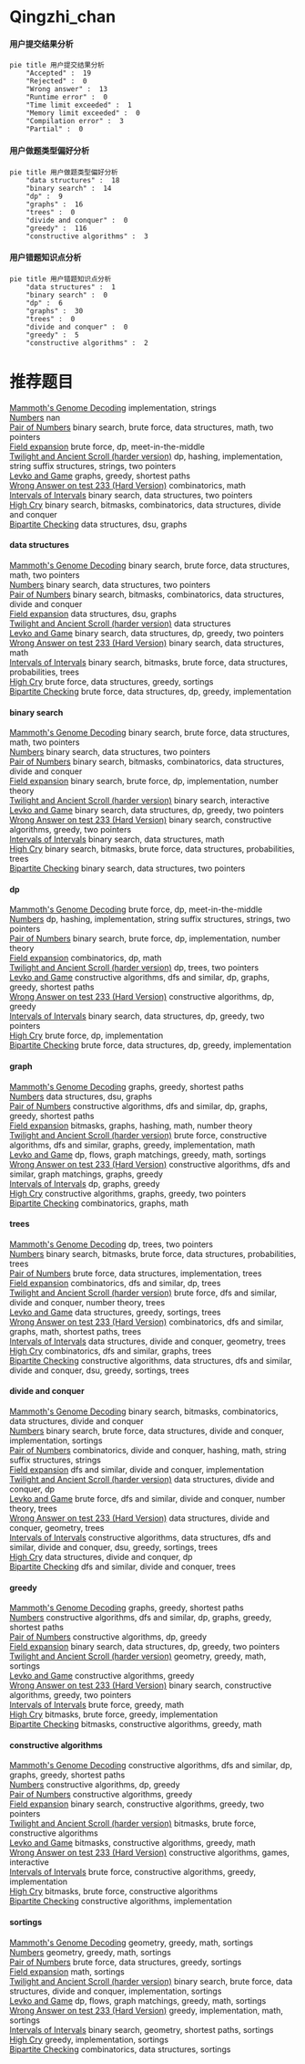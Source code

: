 # Qingzhi_chan
<!-- tabs:start -->
#### **用户提交结果分析**

```mermaid
pie title 用户提交结果分析
    "Accepted" :  19
    "Rejected" :  0
    "Wrong answer" :  13
    "Runtime error" :  0
    "Time limit exceeded" :  1
    "Memory limit exceeded" :  0
    "Compilation error" :  3
    "Partial" :  0
```
#### **用户做题类型偏好分析**

```mermaid
pie title 用户做题类型偏好分析
    "data structures" :  18
    "binary search" :  14
    "dp" :  9
    "graphs" :  16
    "trees" :  0
    "divide and conquer" :  0
    "greedy" :  116
    "constructive algorithms" :  3
```
#### **用户错题知识点分析**

```mermaid
pie title 用户错题知识点分析
    "data structures" :  1
    "binary search" :  0
    "dp" :  6
    "graphs" :  30
    "trees" :  0
    "divide and conquer" :  0
    "greedy" :  5
    "constructive algorithms" :  2
```
<!-- tabs:end -->
# 推荐题目
[Mammoth's Genome Decoding](http://codeforces.com/problemset/problem/747/B)		implementation,
                        strings		  
[Numbers](http://codeforces.com/problemset/problem/241/D)		nan		  
[Pair of Numbers](http://codeforces.com/problemset/problem/359/D)		binary search,
                        brute force,
                        data structures,
                        math,
                        two pointers		  
[Field expansion](http://codeforces.com/problemset/problem/799/D)		brute force,
                        dp,
                        meet-in-the-middle		  
[Twilight and Ancient Scroll (harder version)](http://codeforces.com/problemset/problem/1393/E2)		dp,
                        hashing,
                        implementation,
                        string suffix structures,
                        strings,
                        two pointers		  
[Levko and Game](http://codeforces.com/problemset/problem/360/E)		graphs,
                        greedy,
                        shortest paths		  
[Wrong Answer on test 233 (Hard Version)](http://codeforces.com/problemset/problem/1227/F2)		combinatorics,
                        math		  
[Intervals of Intervals](http://codeforces.com/problemset/problem/1034/D)		binary search,
                        data structures,
                        two pointers		  
[High Cry](http://codeforces.com/problemset/problem/875/D)		binary search,
                        bitmasks,
                        combinatorics,
                        data structures,
                        divide and conquer		  
[Bipartite Checking](http://codeforces.com/problemset/problem/813/F)		data structures,
                        dsu,
                        graphs		  
<!-- tabs:start -->
#### **data structures**
[Mammoth's Genome Decoding](http://codeforces.com/problemset/problem/359/D)		binary search,
                        brute force,
                        data structures,
                        math,
                        two pointers		  
[Numbers](http://codeforces.com/problemset/problem/1034/D)		binary search,
                        data structures,
                        two pointers		  
[Pair of Numbers](http://codeforces.com/problemset/problem/875/D)		binary search,
                        bitmasks,
                        combinatorics,
                        data structures,
                        divide and conquer		  
[Field expansion](http://codeforces.com/problemset/problem/813/F)		data structures,
                        dsu,
                        graphs		  
[Twilight and Ancient Scroll (harder version)](http://codeforces.com/problemset/problem/1234/D)		data structures		  
[Levko and Game](http://codeforces.com/problemset/problem/1492/C)		binary search,
                        data structures,
                        dp,
                        greedy,
                        two pointers		  
[Wrong Answer on test 233 (Hard Version)](http://codeforces.com/problemset/problem/1490/G)		binary search,
                        data structures,
                        math		  
[Intervals of Intervals](http://codeforces.com/problemset/problem/1479/D)		binary search,
                        bitmasks,
                        brute force,
                        data structures,
                        probabilities,
                        trees		  
[High Cry](http://codeforces.com/problemset/problem/1497/A)		brute force,
                        data structures,
                        greedy,
                        sortings		  
[Bipartite Checking](http://codeforces.com/problemset/problem/1491/C)		brute force,
                        data structures,
                        dp,
                        greedy,
                        implementation		  
#### **binary search**
[Mammoth's Genome Decoding](http://codeforces.com/problemset/problem/359/D)		binary search,
                        brute force,
                        data structures,
                        math,
                        two pointers		  
[Numbers](http://codeforces.com/problemset/problem/1034/D)		binary search,
                        data structures,
                        two pointers		  
[Pair of Numbers](http://codeforces.com/problemset/problem/875/D)		binary search,
                        bitmasks,
                        combinatorics,
                        data structures,
                        divide and conquer		  
[Field expansion](http://codeforces.com/problemset/problem/919/B)		binary search,
                        brute force,
                        dp,
                        implementation,
                        number theory		  
[Twilight and Ancient Scroll (harder version)](https://codeforces.com/contest/1011/problem/D)		binary search,
                        interactive		  
[Levko and Game](http://codeforces.com/problemset/problem/1492/C)		binary search,
                        data structures,
                        dp,
                        greedy,
                        two pointers		  
[Wrong Answer on test 233 (Hard Version)](http://codeforces.com/problemset/problem/1463/D)		binary search,
                        constructive algorithms,
                        greedy,
                        two pointers		  
[Intervals of Intervals](http://codeforces.com/problemset/problem/1490/G)		binary search,
                        data structures,
                        math		  
[High Cry](http://codeforces.com/problemset/problem/1479/D)		binary search,
                        bitmasks,
                        brute force,
                        data structures,
                        probabilities,
                        trees		  
[Bipartite Checking](http://codeforces.com/problemset/problem/1436/E)		binary search,
                        data structures,
                        two pointers		  
#### **dp**
[Mammoth's Genome Decoding](http://codeforces.com/problemset/problem/799/D)		brute force,
                        dp,
                        meet-in-the-middle		  
[Numbers](http://codeforces.com/problemset/problem/1393/E2)		dp,
                        hashing,
                        implementation,
                        string suffix structures,
                        strings,
                        two pointers		  
[Pair of Numbers](http://codeforces.com/problemset/problem/919/B)		binary search,
                        brute force,
                        dp,
                        implementation,
                        number theory		  
[Field expansion](http://codeforces.com/problemset/problem/1027/E)		combinatorics,
                        dp,
                        math		  
[Twilight and Ancient Scroll (harder version)](http://codeforces.com/problemset/problem/581/F)		dp,
                        trees,
                        two pointers		  
[Levko and Game](http://codeforces.com/problemset/problem/339/C)		constructive algorithms,
                        dfs and similar,
                        dp,
                        graphs,
                        greedy,
                        shortest paths		  
[Wrong Answer on test 233 (Hard Version)](http://codeforces.com/problemset/problem/1108/D)		constructive algorithms,
                        dp,
                        greedy		  
[Intervals of Intervals](http://codeforces.com/problemset/problem/1492/C)		binary search,
                        data structures,
                        dp,
                        greedy,
                        two pointers		  
[High Cry](https://codeforces.com/contest/1457/problem/C)		brute force,
                        dp,
                        implementation		  
[Bipartite Checking](http://codeforces.com/problemset/problem/1491/C)		brute force,
                        data structures,
                        dp,
                        greedy,
                        implementation		  
#### **graph**
[Mammoth's Genome Decoding](http://codeforces.com/problemset/problem/360/E)		graphs,
                        greedy,
                        shortest paths		  
[Numbers](http://codeforces.com/problemset/problem/813/F)		data structures,
                        dsu,
                        graphs		  
[Pair of Numbers](http://codeforces.com/problemset/problem/339/C)		constructive algorithms,
                        dfs and similar,
                        dp,
                        graphs,
                        greedy,
                        shortest paths		  
[Field expansion](https://codeforces.com/contest/1471/problem/D)		bitmasks,
                        graphs,
                        hashing,
                        math,
                        number theory		  
[Twilight and Ancient Scroll (harder version)](http://codeforces.com/problemset/problem/1487/C)		brute force,
                        constructive algorithms,
                        dfs and similar,
                        graphs,
                        greedy,
                        implementation,
                        math		  
[Levko and Game](http://codeforces.com/problemset/problem/1437/C)		dp,
                        flows,
                        graph matchings,
                        greedy,
                        math,
                        sortings		  
[Wrong Answer on test 233 (Hard Version)](http://codeforces.com/problemset/problem/1470/D)		constructive algorithms,
                        dfs and similar,
                        graph matchings,
                        graphs,
                        greedy		  
[Intervals of Intervals](http://codeforces.com/problemset/problem/1476/C)		dp,
                        graphs,
                        greedy		  
[High Cry](http://codeforces.com/problemset/problem/1304/D)		constructive algorithms,
                        graphs,
                        greedy,
                        two pointers		  
[Bipartite Checking](http://codeforces.com/problemset/problem/1475/C)		combinatorics,
                        graphs,
                        math		  
#### **trees**
[Mammoth's Genome Decoding](http://codeforces.com/problemset/problem/581/F)		dp,
                        trees,
                        two pointers		  
[Numbers](http://codeforces.com/problemset/problem/1479/D)		binary search,
                        bitmasks,
                        brute force,
                        data structures,
                        probabilities,
                        trees		  
[Pair of Numbers](http://codeforces.com/problemset/problem/1511/C)		brute force,
                        data structures,
                        implementation,
                        trees		  
[Field expansion](http://codeforces.com/problemset/problem/1499/F)		combinatorics,
                        dfs and similar,
                        dp,
                        trees		  
[Twilight and Ancient Scroll (harder version)](http://codeforces.com/problemset/problem/1491/E)		brute force,
                        dfs and similar,
                        divide and conquer,
                        number theory,
                        trees		  
[Levko and Game](http://codeforces.com/problemset/problem/1466/D)		data structures,
                        greedy,
                        sortings,
                        trees		  
[Wrong Answer on test 233 (Hard Version)](http://codeforces.com/problemset/problem/1495/D)		combinatorics,
                        dfs and similar,
                        graphs,
                        math,
                        shortest paths,
                        trees		  
[Intervals of Intervals](http://codeforces.com/problemset/problem/1303/G)		data structures,
                        divide and conquer,
                        geometry,
                        trees		  
[High Cry](http://codeforces.com/problemset/problem/1454/E)		combinatorics,
                        dfs and similar,
                        graphs,
                        trees		  
[Bipartite Checking](http://codeforces.com/problemset/problem/1494/D)		constructive algorithms,
                        data structures,
                        dfs and similar,
                        divide and conquer,
                        dsu,
                        greedy,
                        sortings,
                        trees		  
#### **divide and conquer**
[Mammoth's Genome Decoding](http://codeforces.com/problemset/problem/875/D)		binary search,
                        bitmasks,
                        combinatorics,
                        data structures,
                        divide and conquer		  
[Numbers](http://codeforces.com/problemset/problem/1461/D)		binary search,
                        brute force,
                        data structures,
                        divide and conquer,
                        implementation,
                        sortings		  
[Pair of Numbers](http://codeforces.com/problemset/problem/1466/G)		combinatorics,
                        divide and conquer,
                        hashing,
                        math,
                        string suffix structures,
                        strings		  
[Field expansion](http://codeforces.com/problemset/problem/1490/D)		dfs and similar,
                        divide and conquer,
                        implementation		  
[Twilight and Ancient Scroll (harder version)](https://codeforces.com/contest/1483/problem/C)		data structures,
                        divide and conquer,
                        dp		  
[Levko and Game](http://codeforces.com/problemset/problem/1491/E)		brute force,
                        dfs and similar,
                        divide and conquer,
                        number theory,
                        trees		  
[Wrong Answer on test 233 (Hard Version)](http://codeforces.com/problemset/problem/1303/G)		data structures,
                        divide and conquer,
                        geometry,
                        trees		  
[Intervals of Intervals](http://codeforces.com/problemset/problem/1494/D)		constructive algorithms,
                        data structures,
                        dfs and similar,
                        divide and conquer,
                        dsu,
                        greedy,
                        sortings,
                        trees		  
[High Cry](http://codeforces.com/problemset/problem/1482/E)		data structures,
                        divide and conquer,
                        dp		  
[Bipartite Checking](http://codeforces.com/problemset/problem/566/C)		dfs and similar,
                        divide and conquer,
                        trees		  
#### **greedy**
[Mammoth's Genome Decoding](http://codeforces.com/problemset/problem/360/E)		graphs,
                        greedy,
                        shortest paths		  
[Numbers](http://codeforces.com/problemset/problem/339/C)		constructive algorithms,
                        dfs and similar,
                        dp,
                        graphs,
                        greedy,
                        shortest paths		  
[Pair of Numbers](http://codeforces.com/problemset/problem/1108/D)		constructive algorithms,
                        dp,
                        greedy		  
[Field expansion](http://codeforces.com/problemset/problem/1492/C)		binary search,
                        data structures,
                        dp,
                        greedy,
                        two pointers		  
[Twilight and Ancient Scroll (harder version)](https://codeforces.com/contest/1496/problem/C)		geometry,
                        greedy,
                        math,
                        sortings		  
[Levko and Game](http://codeforces.com/problemset/problem/1493/A)		constructive algorithms,
                        greedy		  
[Wrong Answer on test 233 (Hard Version)](http://codeforces.com/problemset/problem/1463/D)		binary search,
                        constructive algorithms,
                        greedy,
                        two pointers		  
[Intervals of Intervals](http://codeforces.com/problemset/problem/1462/C)		brute force,
                        greedy,
                        math		  
[High Cry](http://codeforces.com/problemset/problem/1494/B)		bitmasks,
                        brute force,
                        greedy,
                        implementation		  
[Bipartite Checking](http://codeforces.com/problemset/problem/1492/D)		bitmasks,
                        constructive algorithms,
                        greedy,
                        math		  
#### **constructive algorithms**
[Mammoth's Genome Decoding](http://codeforces.com/problemset/problem/339/C)		constructive algorithms,
                        dfs and similar,
                        dp,
                        graphs,
                        greedy,
                        shortest paths		  
[Numbers](http://codeforces.com/problemset/problem/1108/D)		constructive algorithms,
                        dp,
                        greedy		  
[Pair of Numbers](http://codeforces.com/problemset/problem/1493/A)		constructive algorithms,
                        greedy		  
[Field expansion](http://codeforces.com/problemset/problem/1463/D)		binary search,
                        constructive algorithms,
                        greedy,
                        two pointers		  
[Twilight and Ancient Scroll (harder version)](https://codeforces.com/contest/1456/problem/B)		bitmasks,
                        brute force,
                        constructive algorithms		  
[Levko and Game](http://codeforces.com/problemset/problem/1492/D)		bitmasks,
                        constructive algorithms,
                        greedy,
                        math		  
[Wrong Answer on test 233 (Hard Version)](https://codeforces.com/contest/1504/problem/D)		constructive algorithms,
                        games,
                        interactive		  
[Intervals of Intervals](https://codeforces.com/contest/1483/problem/A)		brute force,
                        constructive algorithms,
                        greedy,
                        implementation		  
[High Cry](https://codeforces.com/contest/1457/problem/D)		bitmasks,
                        brute force,
                        constructive algorithms		  
[Bipartite Checking](http://codeforces.com/problemset/problem/1513/A)		constructive algorithms,
                        implementation		  
#### **sortings**
[Mammoth's Genome Decoding](https://codeforces.com/contest/1496/problem/C)		geometry,
                        greedy,
                        math,
                        sortings		  
[Numbers](http://codeforces.com/problemset/problem/1495/A)		geometry,
                        greedy,
                        math,
                        sortings		  
[Pair of Numbers](http://codeforces.com/problemset/problem/1497/A)		brute force,
                        data structures,
                        greedy,
                        sortings		  
[Field expansion](http://codeforces.com/problemset/problem/1427/A)		math,
                        sortings		  
[Twilight and Ancient Scroll (harder version)](http://codeforces.com/problemset/problem/1461/D)		binary search,
                        brute force,
                        data structures,
                        divide and conquer,
                        implementation,
                        sortings		  
[Levko and Game](http://codeforces.com/problemset/problem/1437/C)		dp,
                        flows,
                        graph matchings,
                        greedy,
                        math,
                        sortings		  
[Wrong Answer on test 233 (Hard Version)](http://codeforces.com/problemset/problem/1473/A)		greedy,
                        implementation,
                        math,
                        sortings		  
[Intervals of Intervals](http://codeforces.com/problemset/problem/1486/B)		binary search,
                        geometry,
                        shortest paths,
                        sortings		  
[High Cry](http://codeforces.com/problemset/problem/1480/B)		greedy,
                        implementation,
                        sortings		  
[Bipartite Checking](http://codeforces.com/problemset/problem/1420/D)		combinatorics,
                        data structures,
                        sortings		  
<!-- tabs:end -->
